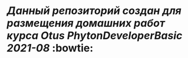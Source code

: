 # _Данный репозиторий создан для размещения домашних работ курса Otus PhytonDeveloperBasic 2021-08_  :bowtie:
